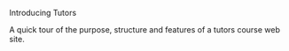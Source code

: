 Introducing Tutors

A quick tour of the purpose, structure and features of a tutors course web site.